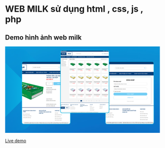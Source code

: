 # WEB MILK sử dụng html , css, js , php

## Demo hình ảnh web milk

![demo](./img/demo%20web%20miik.png)

[Live demo](https://nguyenvanduydev001.github.io/Milk/)

